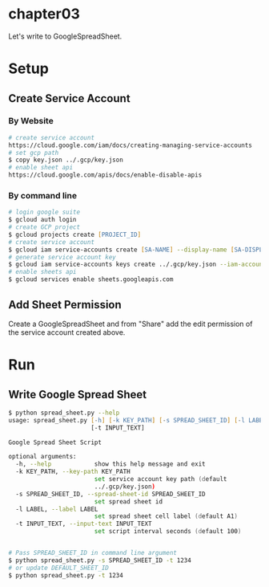 # chapter03
Let's write to GoogleSpreadSheet.

# Setup
## Create Service Account
### By Website
```zsh
# create service account
https://cloud.google.com/iam/docs/creating-managing-service-accounts
# set gcp path
$ copy key.json ../.gcp/key.json
# enable sheet api
https://cloud.google.com/apis/docs/enable-disable-apis
```

### By command line
```zsh
# login google suite
$ gcloud auth login
# create GCP project
$ gcloud projects create [PROJECT_ID]
# create service account
$ gcloud iam service-accounts create [SA-NAME] --display-name [SA-DISPLAY-NAME]
# generate service account key
$ gcloud iam service-accounts keys create ../.gcp/key.json --iam-account [SA-NAME]@[PROJECT-ID].iam.gserviceaccount.com
# enable sheets api
$ gcloud services enable sheets.googleapis.com
```

## Add Sheet Permission
Create a GoogleSpreadSheet and from "Share" add the edit permission of the service account created above.

# Run
## Write Google Spread Sheet
```zsh
$ python spread_sheet.py --help
usage: spread_sheet.py [-h] [-k KEY_PATH] [-s SPREAD_SHEET_ID] [-l LABEL]
                       [-t INPUT_TEXT]

Google Spread Sheet Script

optional arguments:
  -h, --help            show this help message and exit
  -k KEY_PATH, --key-path KEY_PATH
                        set service account key path (default
                        ../.gcp/key.json)
  -s SPREAD_SHEET_ID, --spread-sheet-id SPREAD_SHEET_ID
                        set spread sheet id
  -l LABEL, --label LABEL
                        set spread sheet cell label (default A1)
  -t INPUT_TEXT, --input-text INPUT_TEXT
                        set script interval seconds (default 100)


# Pass SPREAD_SHEET_ID in command line argument
$ python spread_sheet.py -s SPREAD_SHEET_ID -t 1234
# or update DEFAULT_SHEET_ID
$ python spread_sheet.py -t 1234
```